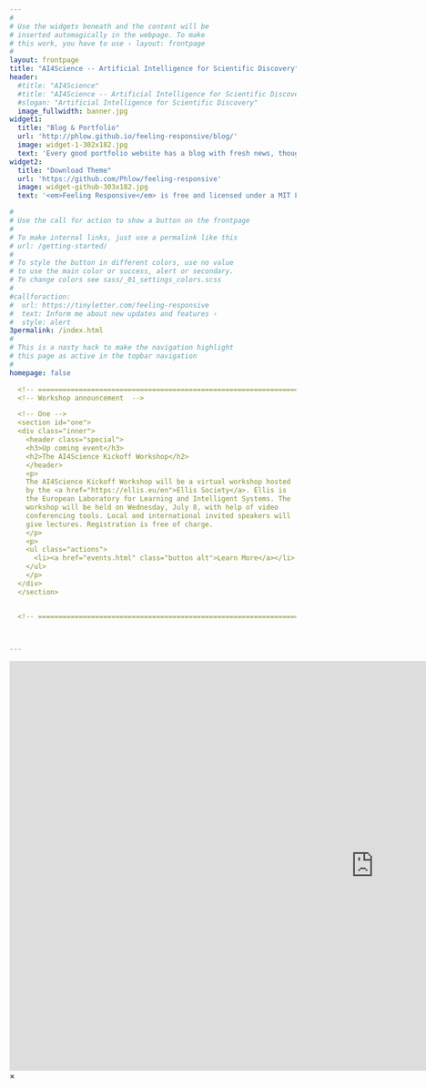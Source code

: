 ```yaml
---
#
# Use the widgets beneath and the content will be
# inserted automagically in the webpage. To make
# this work, you have to use › layout: frontpage
#
layout: frontpage
title: "AI4Science -- Artificial Intelligence for Scientific Discovery"
header:
  #title: "AI4Science"
  #title: "AI4Science -- Artificial Intelligence for Scientific Discovery"
  #slogan: "Artificial Intelligence for Scientific Discovery"
  image_fullwidth: banner.jpg
widget1:
  title: "Blog & Portfolio"
  url: 'http://phlow.github.io/feeling-responsive/blog/'
  image: widget-1-302x182.jpg
  text: 'Every good portfolio website has a blog with fresh news, thoughts and develop&shy;ments of your activities. <em>Feeling Responsive</em> offers you a fully functional blog with an archive page to give readers a quick overview of all your posts.'
widget2:
  title: "Download Theme"
  url: 'https://github.com/Phlow/feeling-responsive'
  image: widget-github-303x182.jpg
  text: '<em>Feeling Responsive</em> is free and licensed under a MIT License. Make it your own and start building. Grab the <a href="https://github.com/Phlow/feeling-responsive/tree/bare-bones-version">Bare-Bones-Version</a> for a fresh start or learn how to use it with the <a href="https://github.com/Phlow/feeling-responsive/tree/gh-pages">education-version</a> with sample posts and images. Then tell me via Twitter <a href="http://twitter.com/phlow">@phlow</a>.'

#
# Use the call for action to show a button on the frontpage
#
# To make internal links, just use a permalink like this
# url: /getting-started/
#
# To style the button in different colors, use no value
# to use the main color or success, alert or secondary.
# To change colors see sass/_01_settings_colors.scss
#
#callforaction:
#  url: https://tinyletter.com/feeling-responsive
#  text: Inform me about new updates and features ›
#  style: alert
3permalink: /index.html
#
# This is a nasty hack to make the navigation highlight
# this page as active in the topbar navigation
#
homepage: false 

  <!-- ================================================================ -->
  <!-- Workshop announcement  -->

  <!-- One -->
  <section id="one">
  <div class="inner">
    <header class="special">
    <h3>Up coming event</h3>
    <h2>The AI4Science Kickoff Workshop</h2>
    </header>
    <p>
    The AI4Science Kickoff Workshop will be a virtual workshop hosted
    by the <a href="https://ellis.eu/en">Ellis Society</a>. Ellis is
    the European Laboratory for Learning and Intelligent Systems. The
    workshop will be held on Wednesday, July 8, with help of video
    conferencing tools. Local and international invited speakers will
    give lectures. Registration is free of charge.
    </p>
    <p>
    <ul class="actions">
      <li><a href="events.html" class="button alt">Learn More</a></li>
    </ul>
    </p>
  </div>
  </section>


  <!-- ================================================================ -->



---
```


<div id="videoModal" class="reveal-modal large" data-reveal="">
  <div class="flex-video widescreen vimeo" style="display: block;">
    <iframe width="1280" height="720" src="https://www.youtube.com/embed/3b5zCFSmVvU" frameborder="0" allowfullscreen></iframe>
  </div>
  <a class="close-reveal-modal">&#215;</a>
</div>
